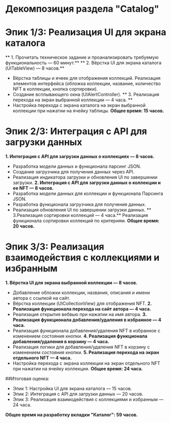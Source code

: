 # Декомпозиция раздела "Catalog"

# Эпик 1/3: Реализация UI для экрана каталога
** 1. Прочитать техническое задание и проанализировать требуемую функциональность — 60 минут.**
** 2. Вёрстка UI для экрана каталога (UITableView) — 8 часов.**
- Вёрстка таблицы и ячеек для отображения коллекций.
Реализация элементов интерфейса (обложка коллекции, название, количество NFT в коллекции, кнопка сортировки).
- Создание всплывающего окна (UIAlertController).
** 3. Реализация перехода на экран выбранной коллекции — 4 часа. **
- Настройка перехода с экрана каталога на экран выбранной коллекции при нажатии на ячейку таблицы.
**Общее время: 15 часов.**

# Эпик 2/3: Интеграция с API для загрузки данных
**1. Интеграция с API для загрузки данных о коллекциях — 8 часов.**
- Разработка модели данных и функционала парсинг JSON.
- Создание загрузчика для получения данных через API.
- Реализация индикатора загрузки и обновления UI по завершении загрузки.
**2. Интеграция с API для загрузки данных о коллекции и ее NFT — 8 часов.**
- Разработка модели данных для коллекции и функционала Парсинга JSON.
- Разработка функционала загрузчика для получения данных.
- Реализация обновления UI по завершении загрузки данных.
** 3.Реализация сортировки коллекций — 4 часа.**
Реализация функционала сортировки коллекций по критериям.
**Общее время: 20 часов.**



# Эпик 3/3: Реализация взаимодействия с коллекциями и избранным
**1. Вёрстка UI для экрана выбранной коллекции — 8 часов.**
- Добавление обложки коллекции, названия, описания и имени автора с ссылкой на сайт.
- Вёрстка коллекции (UICollectionView) для отображения NFT.
**2. Реализация функционала перехода на сайт автора — 4 часа.**
- Реализация открытия вебвью при нажатии на имя автора.
**3. Реализация функционала добавления/удаления в избранное — 4 часа.**
- Реализация функционала добавления/удаления NFT в избранное с изменением состояния кнопки.
**4. Реализация функционала добавления/удаления в корзину — 4 часа.**
- Реализация логики для добавления/удаления NFT в корзину с изменением состояния кнопки.
**5. Реализация перехода на экран отдельного NFT — 4 часа.**
- Настройка перехода с экрана коллекции на экран отдельного NFT при нажатии на ячейку коллекции.
**Общее время: 24 часа.**

##Итоговая оценка:
- Эпик 1: Настройка UI для экрана каталога — 15 часов.
- Эпик 2: Интеграция с API для загрузки данных — 20 часов.
- Эпик 3: Реализация взаимодействия с коллекциями и избранным — 24 часа.

**Общее время на разработку вкладки "Каталог": 59 часов.**
